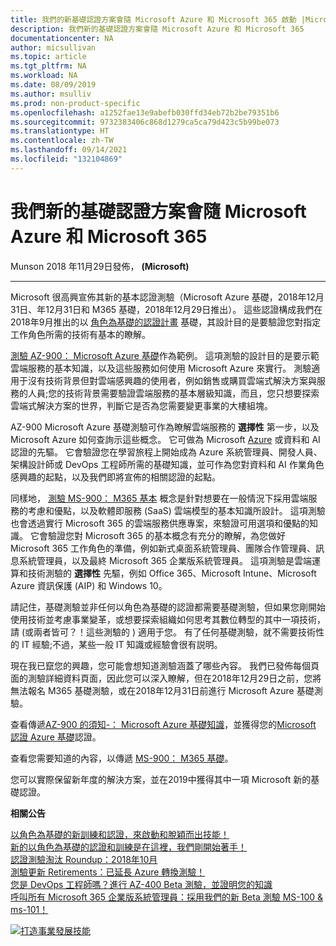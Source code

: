 ```yaml
---
title: 我們的新基礎認證方案會隨 Microsoft Azure 和 Microsoft 365 啟動 |Microsoft Docs
description: 我們新的基礎認證方案會隨 Microsoft Azure 和 Microsoft 365
documentationcenter: NA
author: micsullivan
ms.topic: article
ms.tgt_pltfrm: NA
ms.workload: NA
ms.date: 08/09/2019
ms.author: msulliv
ms.prod: non-product-specific
ms.openlocfilehash: a1252fae13e9abefb030ffd34eb72b2be79351b6
ms.sourcegitcommit: 9732383406c868d1279ca5ca79d423c5b99be073
ms.translationtype: HT
ms.contentlocale: zh-TW
ms.lasthandoff: 09/14/2021
ms.locfileid: "132104869"
---
```

# <a name="our-new-fundamentals-certification-program-launches-with-microsoft-azure-and-microsoft-365"></a>我們新的基礎認證方案會隨 Microsoft Azure 和 Microsoft 365

Munson 2018 年11月29日發佈， **(Microsoft)**

___

Microsoft 很高興宣佈其新的基本認證測驗（Microsoft Azure 基礎，2018年12月31日、年12月31日和 M365 基礎，2018年12月29日推出）。 這些認證構成我們在2018年9月推出的以 [角色為基礎的認證計畫](https://www.microsoft.com/learning/browse-new-certification.aspx) 基礎，其設計目的是要驗證您對指定工作角色所需的技術有基本的瞭解。

[測驗 AZ-900： Microsoft Azure 基礎](https://www.microsoft.com/learning/exam-AZ-900.aspx)作為範例。 這項測驗的設計目的是要示範雲端服務的基本知識，以及這些服務如何使用 Microsoft Azure 來實行。 測驗適用于沒有技術背景但對雲端感興趣的使用者，例如銷售或購買雲端式解決方案與服務的人員;您的技術背景需要驗證雲端服務的基本層級知識，而且，您只想要探索雲端式解決方案的世界，判斷它是否為您需要變更事業的大樓組塊。

AZ-900 Microsoft Azure 基礎測驗可作為瞭解雲端服務的 **選擇性** 第一步，以及 Microsoft Azure 如何查詢示這些概念。 它可做為 Microsoft [Azure](https://www.microsoft.com/learning/azure-exams.aspx) 或資料和 AI 認證的先驅。 它會驗證您在學習旅程上開始成為 Azure 系統管理員、開發人員、架構設計師或 DevOps 工程師所需的基礎知識，並可作為您對資料和 AI 作業角色感興趣的起點，以及我們即將宣佈的相關認證的起點。

同樣地， [測驗 MS-900： M365 基本](https://www.microsoft.com/learning/exam-MS-900.aspx) 概念是針對想要在一般情況下採用雲端服務的考慮和優點，以及軟體即服務 (SaaS) 雲端模型的基本知識所設計。 這項測驗也會透過實行 Microsoft 365 的雲端服務供應專案，來驗證可用選項和優點的知識。 它會驗證您對 Microsoft 365 的基本概念有充分的瞭解，為您做好 Microsoft 365 工作角色的準備，例如新式桌面系統管理員、團隊合作管理員、訊息系統管理員，以及最終 Microsoft 365 企業版系統管理員。 這項測驗是雲端運算和技術測驗的 **選擇性** 先驅，例如 Office 365、Microsoft Intune、Microsoft Azure 資訊保護 (AIP) 和 Windows 10。

請記住，基礎測驗並非任何以角色為基礎的認證都需要基礎測驗，但如果您剛開始使用技術並考慮事業變革，或想要探索組織如何思考其數位轉型的其中一項技術，請 (或兩者皆可？！這些測驗的 ) 適用于您。 有了任何基礎測驗，就不需要技術性的 IT 經驗;不過，某些一般 IT 知識或經驗會很有説明。

現在我已竄您的興趣，您可能會想知道測驗涵蓋了哪些內容。 我們已發佈每個頁面的測驗詳細資料頁面，因此您可以深入瞭解，但在2018年12月29日之前，您將無法報名 M365 基礎測驗，或在2018年12月31日前進行 Microsoft Azure 基礎測驗。

查看傳遞[AZ-900 的須知-： Microsoft Azure 基礎知識](https://www.microsoft.com/learning/exam-AZ-900.aspx)，並獲得您的[Microsoft 認證 Azure 基礎](https://www.microsoft.com/learning/azure-fundamentals.aspx)認證。

查看您需要知道的內容，以傳遞 [MS-900： M365 基礎](https://www.microsoft.com/learning/exam-MS-900.aspx)。

您可以實際保留新年度的解決方案，並在2019中獲得其中一項 Microsoft 新的基礎認證。

**相關公告**

[以角色為基礎的新訓練和認證，來啟動和脫穎而出技能！](https://www.microsoft.com/en-us/learning/community-blog-post.aspx?BlogId=8&Id=375161)   
[新的以角色為基礎的認證和訓練是在這裡，我們剛開始著手！](https://www.microsoft.com/en-us/learning/community-blog-post.aspx?BlogId=8&Id=375159)   
[認證測驗淘汰 Roundup：2018年10月](https://www.microsoft.com/en-us/learning/community-blog-post.aspx?BlogId=8&Id=375158)   
[測驗更新 Retirements：已延長 Azure 轉換測驗！](https://www.microsoft.com/en-us/learning/community-blog-post.aspx?BlogId=8&Id=375172)   
[您是 DevOps 工程師嗎？進行 AZ-400 Beta 測驗，並證明您的知識](https://www.microsoft.com/en-us/learning/community-blog-post.aspx?BlogId=8&Id=375170)   
[呼叫所有 Microsoft 365 企業版系統管理員：採用我們的新 Beta 測驗 MS-100 & ms-101！](https://www.microsoft.com/en-us/learning/community-blog-post.aspx?BlogId=8&Id=375171)


[![打造事業發展技能](images/microsoft-certified-banner.png)](https://www.microsoft.com/learning/azure-training-certification.aspx?WT.icid=mva_bnr_lexawareness_usen_asi_rightrail_oct2017)
